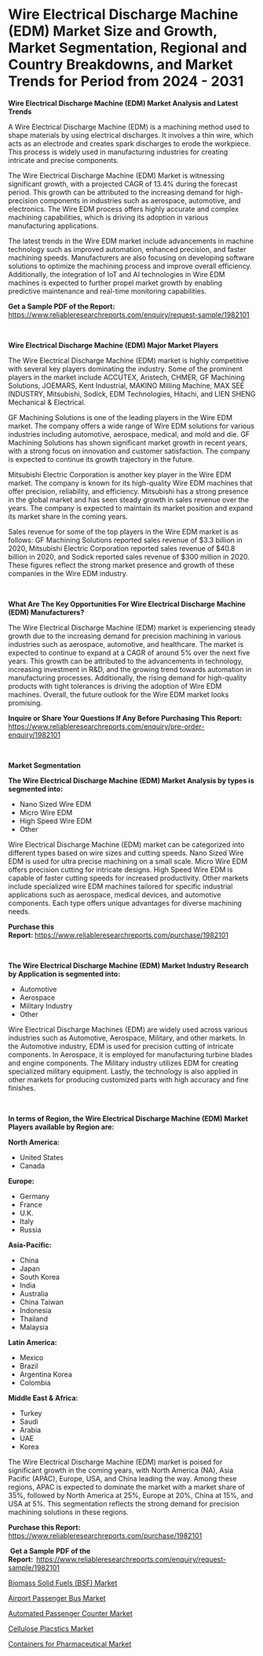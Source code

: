 <p><h1>Wire Electrical Discharge Machine (EDM) Market Size and Growth, Market Segmentation, Regional and Country Breakdowns, and Market Trends for Period from 2024 -  2031</h1></p><p><strong>Wire Electrical Discharge Machine (EDM) Market Analysis and Latest Trends</strong></p>
<p><p>A Wire Electrical Discharge Machine (EDM) is a machining method used to shape materials by using electrical discharges. It involves a thin wire, which acts as an electrode and creates spark discharges to erode the workpiece. This process is widely used in manufacturing industries for creating intricate and precise components.</p><p>The Wire Electrical Discharge Machine (EDM) Market is witnessing significant growth, with a projected CAGR of 13.4% during the forecast period. This growth can be attributed to the increasing demand for high-precision components in industries such as aerospace, automotive, and electronics. The Wire EDM process offers highly accurate and complex machining capabilities, which is driving its adoption in various manufacturing applications.</p><p>The latest trends in the Wire EDM market include advancements in machine technology such as improved automation, enhanced precision, and faster machining speeds. Manufacturers are also focusing on developing software solutions to optimize the machining process and improve overall efficiency. Additionally, the integration of IoT and AI technologies in Wire EDM machines is expected to further propel market growth by enabling predictive maintenance and real-time monitoring capabilities.</p></p>
<p><strong>Get a Sample PDF of the Report:&nbsp;</strong> <a href="https://www.reliableresearchreports.com/enquiry/request-sample/1982101">https://www.reliableresearchreports.com/enquiry/request-sample/1982101</a></p>
<p>&nbsp;</p>
<p><strong>Wire Electrical Discharge Machine (EDM) Major Market Players</strong></p>
<p><p>The Wire Electrical Discharge Machine (EDM) market is highly competitive with several key players dominating the industry. Some of the prominent players in the market include ACCUTEX, Aristech, CHMER, GF Machining Solutions, JOEMARS, Kent Industrial, MAKINO Milling Machine, MAX SEE INDUSTRY, Mitsubishi, Sodick, EDM Technologies, Hitachi, and LIEN SHENG Mechanical & Electrical.</p><p>GF Machining Solutions is one of the leading players in the Wire EDM market. The company offers a wide range of Wire EDM solutions for various industries including automotive, aerospace, medical, and mold and die. GF Machining Solutions has shown significant market growth in recent years, with a strong focus on innovation and customer satisfaction. The company is expected to continue its growth trajectory in the future.</p><p>Mitsubishi Electric Corporation is another key player in the Wire EDM market. The company is known for its high-quality Wire EDM machines that offer precision, reliability, and efficiency. Mitsubishi has a strong presence in the global market and has seen steady growth in sales revenue over the years. The company is expected to maintain its market position and expand its market share in the coming years.</p><p>Sales revenue for some of the top players in the Wire EDM market is as follows: GF Machining Solutions reported sales revenue of $3.3 billion in 2020, Mitsubishi Electric Corporation reported sales revenue of $40.8 billion in 2020, and Sodick reported sales revenue of $300 million in 2020. These figures reflect the strong market presence and growth of these companies in the Wire EDM industry.</p></p>
<p>&nbsp;</p>
<p><strong>What Are The Key Opportunities For Wire Electrical Discharge Machine (EDM) Manufacturers?</strong></p>
<p><p>The Wire Electrical Discharge Machine (EDM) market is experiencing steady growth due to the increasing demand for precision machining in various industries such as aerospace, automotive, and healthcare. The market is expected to continue to expand at a CAGR of around 5% over the next five years. This growth can be attributed to the advancements in technology, increasing investment in R&D, and the growing trend towards automation in manufacturing processes. Additionally, the rising demand for high-quality products with tight tolerances is driving the adoption of Wire EDM machines. Overall, the future outlook for the Wire EDM market looks promising.</p></p>
<p><strong>Inquire or Share Your Questions If Any Before Purchasing This Report:</strong> <a href="https://www.reliableresearchreports.com/enquiry/pre-order-enquiry/1982101">https://www.reliableresearchreports.com/enquiry/pre-order-enquiry/1982101</a></p>
<p>&nbsp;</p>
<p><strong>Market Segmentation</strong></p>
<p><strong>The Wire Electrical Discharge Machine (EDM) Market Analysis by types is segmented into:</strong></p>
<p><ul><li>Nano Sized Wire EDM</li><li>Micro Wire EDM</li><li>High Speed Wire EDM</li><li>Other</li></ul></p>
<p><p>Wire Electrical Discharge Machine (EDM) market can be categorized into different types based on wire sizes and cutting speeds. Nano Sized Wire EDM is used for ultra precise machining on a small scale. Micro Wire EDM offers precision cutting for intricate designs. High Speed Wire EDM is capable of faster cutting speeds for increased productivity. Other markets include specialized wire EDM machines tailored for specific industrial applications such as aerospace, medical devices, and automotive components. Each type offers unique advantages for diverse machining needs.</p></p>
<p><strong>Purchase this Report:&nbsp;</strong><a href="https://www.reliableresearchreports.com/purchase/1982101">https://www.reliableresearchreports.com/purchase/1982101</a></p>
<p>&nbsp;</p>
<p><strong>The Wire Electrical Discharge Machine (EDM) Market Industry Research by Application is segmented into:</strong></p>
<p><ul><li>Automotive</li><li>Aerospace</li><li>Military Industry</li><li>Other</li></ul></p>
<p><p>Wire Electrical Discharge Machines (EDM) are widely used across various industries such as Automotive, Aerospace, Military, and other markets. In the Automotive industry, EDM is used for precision cutting of intricate components. In Aerospace, it is employed for manufacturing turbine blades and engine components. The Military industry utilizes EDM for creating specialized military equipment. Lastly, the technology is also applied in other markets for producing customized parts with high accuracy and fine finishes.</p></p>
<p>&nbsp;</p>
<p><strong>In terms of Region, the Wire Electrical Discharge Machine (EDM) Market Players available by Region are:</strong></p>
<p>
    <p> <strong> North America: </strong>
        <ul>
            <li>United States</li>
            <li>Canada</li>
        </ul>
        </p> 
    <p> <strong> Europe: </strong>
        <ul>
            <li>Germany</li>
            <li>France</li>
            <li>U.K.</li>
            <li>Italy</li>
            <li>Russia</li>
        </ul>
        </p> 
    <p> <strong> Asia-Pacific: </strong>
        <ul>
            <li>China</li>
            <li>Japan</li>
            <li>South Korea</li>
            <li>India</li>
            <li>Australia</li>
            <li>China Taiwan</li>
            <li>Indonesia</li>
            <li>Thailand</li>
            <li>Malaysia</li>
        </ul>
        </p> 
    <p> <strong> Latin America: </strong>
        <ul>
            <li>Mexico</li>
            <li>Brazil</li>
            <li>Argentina Korea</li>
            <li>Colombia</li>
        </ul>
        </p> 
    <p> <strong> Middle East & Africa: </strong>
        <ul>
            <li>Turkey</li>
            <li>Saudi</li>
            <li>Arabia</li>
            <li>UAE</li>
            <li>Korea</li>
        </ul>
    </p>
    </p>
<p><p>The Wire Electrical Discharge Machine (EDM) market is poised for significant growth in the coming years, with North America (NA), Asia Pacific (APAC), Europe, USA, and China leading the way. Among these regions, APAC is expected to dominate the market with a market share of 35%, followed by North America at 25%, Europe at 20%, China at 15%, and USA at 5%. This segmentation reflects the strong demand for precision machining solutions in these regions.</p></p>
<p><strong>Purchase this Report: </strong><a href="https://www.reliableresearchreports.com/purchase/1982101">https://www.reliableresearchreports.com/purchase/1982101</a></p>
<p>&nbsp;<strong>Get a Sample PDF of the Report:&nbsp;&nbsp;</strong><a href="https://www.reliableresearchreports.com/enquiry/request-sample/1982101">https://www.reliableresearchreports.com/enquiry/request-sample/1982101</a></p>
<p><strong></strong></p>
<p><p><a href="https://angry-finch-aaf.notion.site/Biomass-Solid-Fuels-BSF-Market-Offers-Provide-Insightful-Data-for-the-Time-Period-from-2024-to-203-64fb4a0a0ec5472189f2d78762df2f73">Biomass Solid Fuels (BSF) Market</a></p><p><a href="https://view.publitas.com/reportprime-1/airport-passenger-bus-market-research-report-forecasted-for-period-from-2024-2031-by-market-type-market-application-and-region/">Airport Passenger Bus Market</a></p><p><a href="https://view.publitas.com/reportprime-1/insights-into-automated-passenger-counter-market-size-analysing-market-share-trends-and-growth-from-2024-to-2031/">Automated Passenger Counter Market</a></p><p><a href="https://faithful-glue-af3.notion.site/Cellulose-Placstics-Market-Size-Market-Trends-and-Growth-Outlook-forecasted-for-period-from-2024-t-27c222d2a0ae4e568792110257a8e67c">Cellulose Placstics Market</a></p><p><a href="https://chivalrous-flock-a86.notion.site/Containers-for-Pharmaceutical-Market-Centers-on-Aspects-such-as-Market-Growth-Market-Share-Market--bc23d2b8703e41748bb1aa9d904c1ad7">Containers for Pharmaceutical Market</a></p></p>